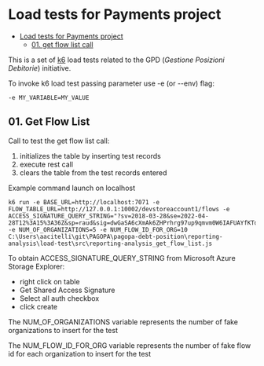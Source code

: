 # Load tests for Payments project


- [Load tests for Payments project](#load-tests-for-payments-project)
  - [01. get flow list call](#01-get-flow-list)

This is a set of [k6](https://k6.io) load tests related to the GPD (_Gestione Posizioni Debitorie_) initiative.

To invoke k6 load test passing parameter use -e (or --env) flag:

```
-e MY_VARIABLE=MY_VALUE
```

## 01. Get Flow List

Call to test the get flow list call:
1. initializes the table by inserting test records
2. execute rest call
3. clears the table from the test records entered

Example command launch on localhost 

```
k6 run -e BASE_URL=http://localhost:7071 -e FLOW_TABLE_URL=http://127.0.0.1:10002/devstoreaccount1/flows -e ACCESS_SIGNATURE_QUERY_STRING="?sv=2018-03-28&se=2022-04-28T12%3A15%3A36Z&sp=raud&sig=dwGaSA6cXmAk6ZHPrhrg97up9qmvm0W6IAFUAYfKTdA%3D&tn=flows" -e NUM_OF_ORGANIZATIONS=5 -e NUM_FLOW_ID_FOR_ORG=10 C:\Users\aacitelli\git\PAGOPA\pagopa-debt-position\reporting-analysis\load-test\src\reporting-analysis_get_flow_list.js
```

To obtain ACCESS_SIGNATURE_QUERY_STRING from Microsoft Azure Storage Explorer:
- right click on table
- Get Shared Access Signature
- Select all auth checkbox
- click create

The NUM_OF_ORGANIZATIONS variable represents the number of fake organizations to insert for the test

The NUM_FLOW_ID_FOR_ORG variable represents the number of fake flow id for each organization to insert for the test

 